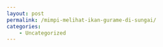 ```yaml
---
layout: post
permalink: /mimpi-melihat-ikan-gurame-di-sungai/
categories:
    - Uncategorized
---
```


